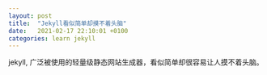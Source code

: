 ```yaml
---
layout: post
title:  "Jekyll看似简单却摸不着头脑"
date:   2021-02-17 22:10:01 +0100
categories: learn jekyll
---
```

jekyll, 广泛被使用的轻量级静态网站生成器，看似简单却很容易让人摸不着头脑。